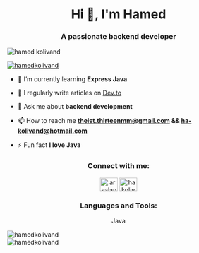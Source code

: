 <h1 align="center">Hi 👋, I'm Hamed</h1>
<h3 align="center">A passionate backend developer</h3>

<p align="left"> <img src="https://komarev.com/ghpvc/?username=theistthirteenmm&label=Profile%20views&color=0e75b6&style=flat" alt="hamed kolivand" /> </p>

<p align="left"> <a href="https://github.com/ryo-ma/github-profile-trophy"><img src="https://github-profile-trophy.vercel.app/?username=theistthirteenmm" alt="hamedkolivand" /></a> </p>

- 🌱 I’m currently learning **Express Java**

- 📝 I regularly write articles on [Dev.to](Dev.to)

- 💬 Ask me about **backend development**

- 📫 How to reach me **theist.thirteenmm@gmail.com && ha-kolivand@hotmail.com**

- ⚡ Fun fact **I love Java**

<h3 align="center">Connect with me:</h3>
<p align="center">
<a href="https://www.linkedin.com/in/hamed-kolivand-7a9b12169" target="blank"><img align="center" src="https://raw.githubusercontent.com/rahuldkjain/github-profile-readme-generator/master/src/images/icons/Social/linked-in-alt.svg" alt="arsalan nury" height="30" width="40" /></a>
<a href="https://instagram.com/hakolivand" target="blank"><img align="center" src="https://raw.githubusercontent.com/rahuldkjain/github-profile-readme-generator/master/src/images/icons/Social/instagram.svg" alt="hakolivand" height="30" width="40" /></a>
</p>

<h3 align="center">Languages and Tools:</h3>
<p align="center"> Java </a> 

<div>
<img align="center" src="https://github-readme-stats.vercel.app/api?username=theistthirteenmm&show_icons=true&locale=en" alt="hamedkolivand" />
</div>

<div>
<img align="center" src="https://github-readme-streak-stats.herokuapp.com/?user=theistthirteenmm&" alt="hamedkolivand" />
</div>

